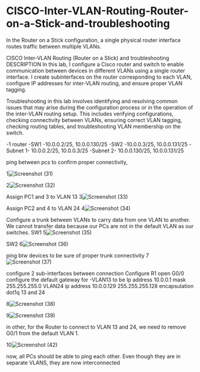 # CISCO-Inter-VLAN-Routing-Router-on-a-Stick-and-troubleshooting
In the Router on a Stick configuration, a single physical router interface routes traffic between multiple VLANs. 

CISCO Inter-VLAN Routing (Router on a Stick) and troubleshooting
DESCRIPTION
In this lab, I configure a Cisco router and switch to enable communication between devices in different VLANs using a single router interface. I create subinterfaces on the router corresponding to each VLAN, configure IP addresses for inter-VLAN routing, and ensure proper VLAN tagging.

Troubleshooting in this lab involves identifying and resolving common issues that may arise during the configuration process or in the operation of the inter-VLAN routing setup. This includes verifying configurations, checking connectivity between VLANs, ensuring correct VLAN tagging, checking routing tables, and troubleshooting VLAN membership on the switch.

-1 router
-SW1 -10.0.0.2/25, 10.0.0.130/25
-SW2 -10.0.0.3/25, 10.0.0.131/25
-Subnet 1- 10.0.0.2/25, 10.0.0.3/25
-Subnet 2- 10.0.0.130/25, 10.0.0.131/25

ping between pcs to confirm proper connectivity,

1![Screenshot (31)](https://github.com/kelubia/CISCO-Inter-VLAN-Routing-Router-on-a-Stick-and-troubleshooting/assets/98921903/d43775ae-c89d-41cb-a890-3630c3bd64ec)

2![Screenshot (32)](https://github.com/kelubia/CISCO-Inter-VLAN-Routing-Router-on-a-Stick-and-troubleshooting/assets/98921903/08862530-1142-4c8d-bdae-521f1523a020)


Assign PC1 and 3 to VLAN 13
3![Screenshot (33)](https://github.com/kelubia/CISCO-Inter-VLAN-Routing-Router-on-a-Stick-and-troubleshooting/assets/98921903/bb11ddf7-c63a-4402-a4be-26ee3ae81fa4)


Assign PC2 and 4 to VLAN 24
4![Screenshot (34)](https://github.com/kelubia/CISCO-Inter-VLAN-Routing-Router-on-a-Stick-and-troubleshooting/assets/98921903/fb1d7453-037a-415e-90a6-5e1ee71257db)


Configure a trunk between VLANs to carry data from one VLAN to another.
We cannot transfer data because our PCs are not in the default VLAN as our switches.
SW1
5![Screenshot (35)](https://github.com/kelubia/CISCO-Inter-VLAN-Routing-Router-on-a-Stick-and-troubleshooting/assets/98921903/361d4167-8ec1-4130-9039-62d0da1f7357)


SW2
6![Screenshot (36)](https://github.com/kelubia/CISCO-Inter-VLAN-Routing-Router-on-a-Stick-and-troubleshooting/assets/98921903/b3a91f39-9787-4003-826f-88b3e05fd59c)

 ping btw devices to be sure of proper trunk connectivity 
7![Screenshot (37)](https://github.com/kelubia/CISCO-Inter-VLAN-Routing-Router-on-a-Stick-and-troubleshooting/assets/98921903/c958da52-7840-4dac-b786-ecdf08242899)


configure 2 sub-interfaces between connection
Configure R1
open G0/0 
configure the default gateway for -VLAN13 to be Ip address 10.0.0.1 mask 255.255.255.0 VLAN24 ip address 10.0.0.129 255.255.255.128
encapsulation dot1q 13 and 24

8![Screenshot (38)](https://github.com/kelubia/CISCO-Inter-VLAN-Routing-Router-on-a-Stick-and-troubleshooting/assets/98921903/264b774f-d934-42db-abba-45e38431db84)

9![Screenshot (39)](https://github.com/kelubia/CISCO-Inter-VLAN-Routing-Router-on-a-Stick-and-troubleshooting/assets/98921903/e2b66ebe-a0ad-4306-ba8a-f60982ae6e28)


in other, for the Router to connect to VLAN 13 and 24, we need to remove G0/1 from the default VLAN 1.
 
10![Screenshot (42)](https://github.com/kelubia/CISCO-Inter-VLAN-Routing-Router-on-a-Stick-and-troubleshooting/assets/98921903/a7bf3145-561b-405f-b92c-1cf5bca96a30)


now, all PCs should be able to ping each other. Even though they are in separate VLANS, they are now interconnected 

